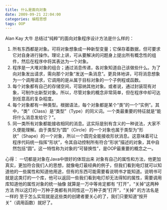 ```yaml
---
title: 什么是面向对象
date: 2009-09-21 22:04:00
categories: 编程思想
tags: OOP
---
```


Alan Kay 大牛 总结过“纯粹”的面向对象程序设计方法是什么样的：

1. 所有东西都是对象。可将对象想象成一种新型变量；它保存着数据，但可要求它对自身进行操作。理论上讲，可从要解决的问题身上提出所有概念性的组件，然后在程序中将其表达为一个对象。
2. 程序是一大堆对象的组合；通过消息传递，各对象知道自己该做些什么。为了向对象发出请求，需向那个对象“发送一条消息”。更具体地讲，可将消息想象为一个调用请求，它调用的是从属于目标对象的一个子例程或函数。
3. 每个对象都有自己的存储空间，可容纳其他对象。或者说，通过封装现有对象，可制作出新型对象。所以，尽管对象的概念非常简单，但在程序中却可达到任意高的复杂程度。
4. 每个对象都有一种类型。根据语法，每个对象都是某个“类”的一个“实例”。其中，“类”（Class）是“类型”（Type）的同义词。一个类最重要的特征就是“能将什么消息发给它？”。
5. 同一类所有对象都能接收相同的消息。这实际是别有含义的一种说法，大家不久便能理解。由于类型为“圆”（Circle）的一个对象也属于类型为“形状”（Shape）的一个对象，所以一个圆完全能接收形状消息。这意味着可让程序代码统一指挥“形状”，令其自动控制所有符合“形状”描述的对象，其中自然包括“圆”。这一特性称为对象的“可替换性”，是OOP最重要的概念之一。

心得： 一切都是对象在Java中很好的体现出来 对象有自己的属性和方法，他更加真实，更加符合我们人的思想，就像电灯最经典的例子，但我们看到电灯就可以知道他的一些属性和知道他用途，但有的东西可能需要看说明书才能知道。说明书可就是这类灯的一个库，他可以返回一些我们看到电灯却无法得知的属性，需要调用库知道他的属性对象的统一抽像 就算是一万中等肯定都有 “打开”，“关掉”这两种方法 所以这灯的一万种子类都有共同性这一万种子类”打开“，“关掉” 的方法名是一样的 至于怎么实现就是这些类的创建者要关心的了，我们只要知道“按开关”（调用函数）就好了。
